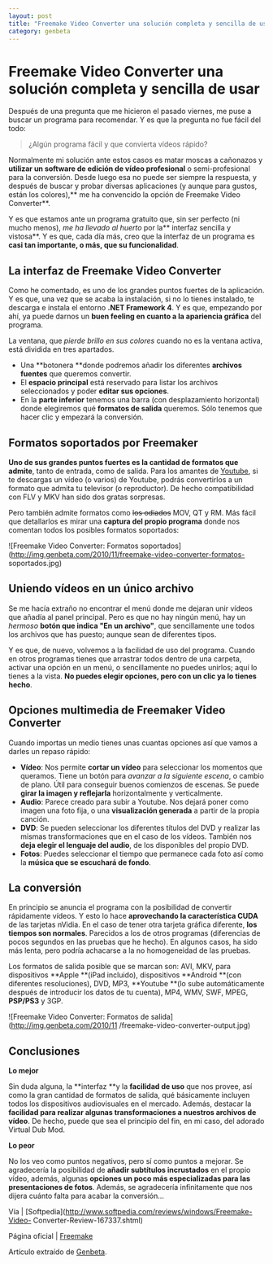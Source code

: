 ```yaml
---
layout: post
title: "Freemake Video Converter una solución completa y sencilla de usar"
category: genbeta
---
```


# Freemake Video Converter una solución completa y sencilla de usar


Después de una pregunta que me hicieron el pasado viernes, me puse a buscar un
programa para recomendar. Y es que la pregunta no fue fácil del todo:

> ¿Algún programa fácil y que convierta vídeos rápido?

Normalmente mi solución ante estos casos es matar moscas a cañonazos y
**utilizar un software de edición de vídeo profesional** o semi-profesional
para la conversión. Desde luego esa no puede ser siempre la respuesta, y
después de buscar y probar diversas aplicaciones (y aunque para gustos, están
los colores),** me ha convencido la opción de Freemake Video Converter**.

Y es que estamos ante un programa gratuito que, sin ser perfecto (ni mucho
menos), _me ha llevado al huerto_ por la** interfaz sencilla y vistosa**. Y es
que, cada día más, creo que la interfaz de un programa es **casi tan
importante, o más, que su funcionalidad**.  

  

## La interfaz de Freemake Video Converter

  

Como he comentado, es uno de los grandes puntos fuertes de la aplicación. Y es
que, una vez que se acaba la instalación, si no lo tienes instalado, te
descarga e instala el entorno **.NET Framework 4**. Y es que, empezando por
ahí, ya puede darnos un **buen feeling en cuanto a la apariencia gráfica** del
programa.

La ventana, que _pierde brillo en sus colores_ cuando no es la ventana activa,
está dividida en tres apartados.

  * Una **botonera **donde podremos añadir los diferentes **archivos fuentes** que queremos convertir.
  * El **espacio principal** está reservado para listar los archivos seleccionados y poder **editar sus opciones**.
  * En la **parte inferior** tenemos una barra (con desplazamiento horizontal) donde elegiremos qué **formatos de salida** queremos. Sólo tenemos que hacer clic y empezará la conversión.

## Formatos soportados por Freemaker

  

**Uno de sus grandes puntos fuertes es la cantidad de formatos que admite**, tanto de entrada, como de salida. Para los amantes de [Youtube](http://www.genbeta.com/productos/reproductores-video/youtube), si te descargas un vídeo (o varios) de Youtube, podrás convertirlos a un formato que admita tu televisor (o reproductor). De hecho compatibilidad con FLV y MKV han sido dos gratas sorpresas.

Pero también admite formatos como <del>los odiados</del> MOV, QT y RM. Más
fácil que detallarlos es mirar una **captura del propio programa** donde nos
comentan todos los posibles formatos soportados:

![Freemake Video Converter: Formatos
soportados](http://img.genbeta.com/2010/11/freemake-video-converter-formatos-
soportados.jpg)

## Uniendo vídeos en un único archivo

  

Se me hacía extraño no encontrar el menú donde me dejaran unir vídeos que
añadía al panel principal. Pero es que no hay ningún menú, hay un _hermoso_
**botón que indica "En un archivo"**, que sencillamente une todos los archivos
que has puesto; aunque sean de diferentes tipos.

Y es que, de nuevo, volvemos a la facilidad de uso del programa. Cuando en
otros programas tienes que arrastrar todos dentro de una carpeta, activar una
opción en un menú, o sencillamente no puedes unirlos; aquí lo tienes a la
vista. **No puedes elegir opciones, pero con un clic ya lo tienes hecho**.

## Opciones multimedia de Freemaker Video Converter

  

Cuando importas un medio tienes unas cuantas opciones así que vamos a darles
un repaso rápido:

  * **Vídeo**: Nos permite **cortar un vídeo** para seleccionar los momentos que queramos. Tiene un botón para _avanzar a la siguiente escena_, o cambio de plano. Útil para conseguir buenos comienzos de escenas. Se puede **girar la imagen y reflejarla** horizontalmente y verticalmente.
  * **Audio**: Parece creado para subir a Youtube. Nos dejará poner como imagen una foto fija, o una **visualización generada** a partir de la propia canción.
  * **DVD**: Se pueden seleccionar los diferentes títulos del DVD y realizar las mismas transformaciones que en el caso de los vídeos. También nos **deja elegir el lenguaje del audio**, de los disponibles del propio DVD.
  * **Fotos**: Puedes seleccionar el tiempo que permanece cada foto así como la **música que se escuchará de fondo**. 

## La conversión

  

En principio se anuncia el programa con la posibilidad de convertir
rápidamente vídeos. Y esto lo hace **aprovechando la característica CUDA** de
las tarjetas nVidia. En el caso de tener otra tarjeta gráfica diferente, **los
tiempos son normales**. Parecidos a los de otros programas (diferencias de
pocos segundos en las pruebas que he hecho). En algunos casos, ha sido más
lenta, pero podría achacarse a la no homogeneidad de las pruebas.

Los formatos de salida posible que se marcan son: AVI, MKV, para dispositivos
**Apple **(iPad incluido), dispositivos **Android **(con diferentes
resoluciones), DVD, MP3, **Youtube **(lo sube automáticamente después de
introducir los datos de tu cuenta), MP4, WMV, SWF, MPEG, **PSP/PS3** y 3GP.

![Freemake Video Converter: Formatos de salida](http://img.genbeta.com/2010/11
/freemake-video-converter-output.jpg)

## Conclusiones

  

**Lo mejor**  

Sin duda alguna, la **interfaz **y la **facilidad de uso** que nos provee, así
como la gran cantidad de formatos de salida, qué básicamente incluyen todos
los dispositivos audiovisuales en el mercado. Además, destacar la **facilidad
para realizar algunas transformaciones a nuestros archivos de vídeo**. De
hecho, puede que sea el principio del fin, en mi caso, del adorado Virtual Dub
Mod.

**Lo peor**  

No los veo como puntos negativos, pero sí como puntos a mejorar. Se
agradecería la posibilidad de **añadir subtítulos incrustados** en el propio
vídeo, además, algunas **opciones un poco más especializadas para las
presentaciones de fotos**. Además, se agradecería infinitamente que nos dijera
cuánto falta para acabar la conversión…  

  

Vía | [Softpedia](http://www.softpedia.com/reviews/windows/Freemake-Video-
Converter-Review-167337.shtml)  

Página oficial | [Freemake](http://www.freemake.com/)

Artículo extraído de [Genbeta](http://www.genbeta.com).
